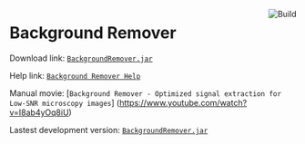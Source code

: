 <a href="https://github.com/kilianna/background-remover/actions/workflows/main.yml"><img src="https://github.com/kilianna/background-remover/actions/workflows/main.yml/badge.svg" alt="Build" align="right"/></a>

# Background Remover

Download link: [`BackgroundRemover.jar`](https://github.com/kilianna/background-remover/releases/latest/download/BackgroundRemover.jar)

Help link: [`Background Remover Help`](help/README.md)

Manual movie: [`Background Remover - Optimized signal extraction for Low-SNR microscopy images`] (https://www.youtube.com/watch?v=I8ab4yOq8iU)

Lastest development version: [`BackgroundRemover.jar`](https://github.com/kilianna/background-remover/raw/dev-binaries/BackgroundRemover.jar)
